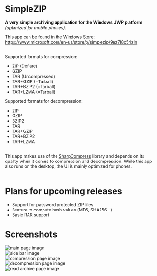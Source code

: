 # SimpleZIP

<b>A very simple archiving application for the Windows UWP platform</b> *(optimized for mobile phones)*.

This app can be found in the Windows Store: https://www.microsoft.com/en-us/store/p/simplezip/9nz7l8c54zln

<br />Supported formats for compression:
  - ZIP (Deflate)
  - GZIP
  - TAR (Uncompressed)
  - TAR+GZIP (=Tarball)
  - TAR+BZIP2 (=Tarball)
  - TAR+LZMA (=Tarball)
  
Supported formats for decompression:
  - ZIP
  - GZIP
  - BZIP2
  - TAR
  - TAR+GZIP
  - TAR+BZIP2
  - TAR+LZMA

<br />This app makes use of the <a href="https://github.com/adamhathcock/sharpcompress">SharpCompress</a> library and depends on its quality when it comes to compression and decompression. While this app also runs on the desktop, the UI is mainly optimized for phones.
<br /><br />

# Plans for upcoming releases

  - Support for password protected ZIP files
  - Feature to compute hash values (MD5, SHA256...)
  - Basic RAR support

# Screenshots

<img src="https://homepages.fhv.at/mfu7609/images/simplezip_main_page.PNG" alt="main page image"/><br />
<img src="https://homepages.fhv.at/mfu7609/images/simplezip_sidebar.PNG" alt="side bar image"/><br />
<img src="https://homepages.fhv.at/mfu7609/images/simplezip_compression_page.PNG" alt="compression page image"/><br />
<img src="https://homepages.fhv.at/mfu7609/images/simplezip_decompression_page.PNG" alt="decompression page image"/><br />
<img src="https://homepages.fhv.at/mfu7609/images/simplezip_readarchive_page.PNG" alt="read archive page image"/>
